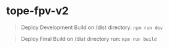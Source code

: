 # tope-fpv-v2

> Deploy Development Build on /dist directory: `npm run dev`

> Deploy Final Build on /dist directory run: `npm run build`

